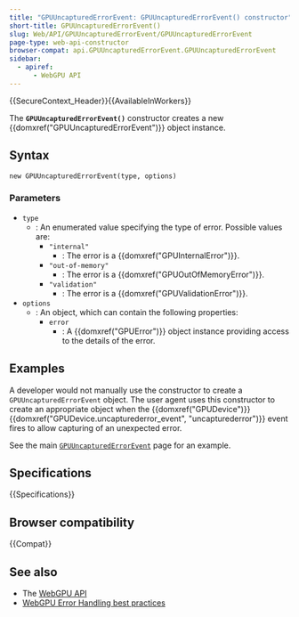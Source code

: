 ```yaml
---
title: "GPUUncapturedErrorEvent: GPUUncapturedErrorEvent() constructor"
short-title: GPUUncapturedErrorEvent()
slug: Web/API/GPUUncapturedErrorEvent/GPUUncapturedErrorEvent
page-type: web-api-constructor
browser-compat: api.GPUUncapturedErrorEvent.GPUUncapturedErrorEvent
sidebar:
  - apiref:
      - WebGPU API
---
```


{{SecureContext_Header}}{{AvailableInWorkers}}

The **`GPUUncapturedErrorEvent()`** constructor creates a new
{{domxref("GPUUncapturedErrorEvent")}} object instance.

## Syntax

```js-nolint
new GPUUncapturedErrorEvent(type, options)
```

### Parameters

- `type`
  - : An enumerated value specifying the type of error. Possible values are:
    - `"internal"`
      - : The error is a {{domxref("GPUInternalError")}}.
    - `"out-of-memory"`
      - : The error is a {{domxref("GPUOutOfMemoryError")}}.
    - `"validation"`
      - : The error is a {{domxref("GPUValidationError")}}.
- `options`
  - : An object, which can contain the following properties:
    - `error`
      - : A {{domxref("GPUError")}} object instance providing access to the details of the error.

## Examples

A developer would not manually use the constructor to create a `GPUUncapturedErrorEvent` object. The user agent uses this constructor to create an appropriate object when the {{domxref("GPUDevice")}} {{domxref("GPUDevice.uncapturederror_event", "uncapturederror")}} event fires to allow capturing of an unexpected error.

See the main [`GPUUncapturedErrorEvent`](/en-US/docs/Web/API/GPUUncapturedErrorEvent#examples) page for an example.

## Specifications

{{Specifications}}

## Browser compatibility

{{Compat}}

## See also

- The [WebGPU API](/en-US/docs/Web/API/WebGPU_API)
- [WebGPU Error Handling best practices](https://toji.dev/webgpu-best-practices/error-handling)
